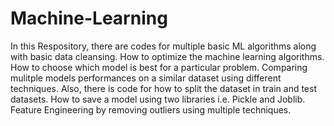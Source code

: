 # Machine-Learning
 In this Respository, there are codes for multiple basic ML algorithms along with basic data cleansing.
 How to optimize the machine learning algorithms.
 How to choose which model is best for a particular problem.
 Comparing mulitple models performances on a similar dataset using different techniques.
 Also, there is code for how to split the dataset in train and test datasets. 
 How to save a model using two libraries i.e. Pickle and Joblib. 
 Feature Engineering by removing outliers using multiple techniques.
